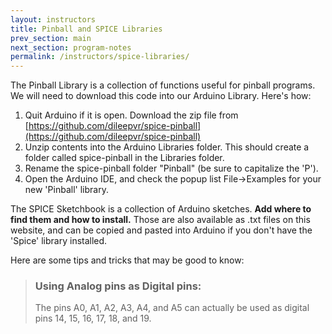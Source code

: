 ```yaml
---
layout: instructors
title: Pinball and SPICE Libraries
prev_section: main
next_section: program-notes
permalink: /instructors/spice-libraries/
---
```



The Pinball Library is a collection of functions useful for pinball programs. We will need to download this code into our Arduino Library. Here's how:

1. Quit Arduino if it is open. Download the zip file from [https://github.com/dileepvr/spice-pinball](https://github.com/dileepvr/spice-pinball)
2. Unzip contents into the Arduino Libraries folder. This should create a folder called spice-pinball in the Libraries folder.
3. Rename the spice-pinball folder "Pinball" (be sure to capitalize the 'P').
4. Open the Arduino IDE, and check the popup list File->Examples for your new 'Pinball' library.

The SPICE Sketchbook is a collection of Arduino sketches. **Add where to find them and how to install.** Those are also available as .txt files on this website, and can be copied and pasted into Arduino if you don't have the 'Spice' library installed. 

Here are some tips and tricks that may be good to know:

> ### Using Analog pins as Digital pins:
>
> The pins A0, A1, A2, A3, A4, and A5 can actually be used as digital
> pins 14, 15, 16, 17, 18, and 19. 
